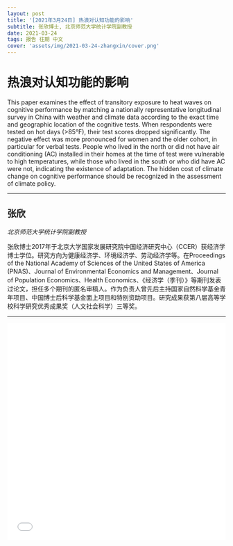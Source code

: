 ```yaml
---
layout: post
title: '[2021年3月24日] 热浪对认知功能的影响'
subtitle: 张欣博士, 北京师范大学统计学院副教授
date: 2021-03-24
tags: 报告 往期 中文
cover: 'assets/img/2021-03-24-zhangxin/cover.png'
---
```


# 热浪对认知功能的影响

This paper examines the effect of transitory exposure to heat waves on cognitive performance by matching a nationally representative longitudinal survey in China with weather and climate data according to the exact time and geographic location of the cognitive tests. When respondents were tested on hot days (>85°F), their test scores dropped significantly. The negative effect was more pronounced for women and the older cohort, in particular for verbal tests. People who lived in the north or did not have air conditioning (AC) installed in their homes at the time of test were vulnerable to high temperatures, while those who lived in the south or who did have AC were not, indicating the existence of adaptation. The hidden cost of climate change on cognitive performance should be recognized in the assessment of climate policy.

--------

## 张欣

*北京师范大学统计学院副教授*

张欣博士2017年于北京大学国家发展研究院中国经济研究中心（CCER）获经济学博士学位。研究方向为健康经济学、环境经济学、劳动经济学等。在Proceedings of the National Academy of Sciences of the United States of America (PNAS)、Journal of Environmental Economics and Management、Journal of Population Economics、Health Economics、《经济学（季刊）》等期刊发表过论文，担任多个期刊的匿名审稿人。作为负责人曾先后主持国家自然科学基金青年项目、中国博士后科学基金面上项目和特别资助项目。研究成果获第八届高等学校科学研究优秀成果奖（人文社会科学）三等奖。

--------

<iframe style="width: 100%;height: 500px;" src="//player.bilibili.com/player.html?aid=247354900&bvid=BV1Yv41187Uc&cid=315745941&page=1" scrolling="no" border="0" frameborder="no" framespacing="0" allowfullscreen="true"> </iframe>
